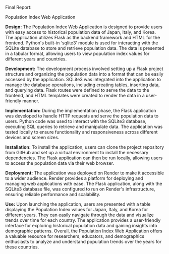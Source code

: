Final Report:

Population Index Web Application

**Design:**
The Population Index Web Application is designed to provide users with easy access to historical population data of Japan, Italy, and Korea. The application utilizes Flask as the backend framework and HTML for the frontend. Python's built-in ‘sqlite3’ module is used for interacting with the SQLite database to store and retrieve population data. The data is presented in a tabular format, allowing users to view population index values for different years and countries.

**Development:**
The development process involved setting up a Flask project structure and organizing the population data into a format that can be easily accessed by the application. SQLite3 was integrated into the application to manage the database operations, including creating tables, inserting data, and querying data. Flask routes were defined to serve the data to the frontend, and HTML templates were created to render the data in a user-friendly manner.

**Implementation:**
During the implementation phase, the Flask application was developed to handle HTTP requests and serve the population data to users. Python code was used to interact with the SQLite3 database, executing SQL queries to retrieve and manipulate data. The application was tested locally to ensure functionality and responsiveness across different devices and screen sizes.

**Installation:**
To install the application, users can clone the project repository from GitHub and set up a virtual environment to install the necessary dependencies. The Flask application can then be run locally, allowing users to access the population data via their web browser.

**Deployment:**
The application was deployed on Render to make it accessible to a wider audience. Render provides a platform for deploying and managing web applications with ease. The Flask application, along with the SQLite3 database file, was configured to run on Render's infrastructure, ensuring reliable performance and scalability.

**Use:**
Upon launching the application, users are presented with a table displaying the Population Index values for Japan, Italy, and Korea for different years. They can easily navigate through the data and visualize trends over time for each country. The application provides a user-friendly interface for exploring historical population data and gaining insights into demographic patterns. Overall, the Population Index Web Application offers a valuable resource for researchers, educators, and demographics enthusiasts to analyze and understand population trends over the years for these countries.
